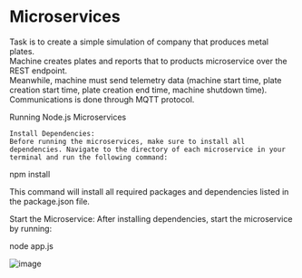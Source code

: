 # Microservices

Task is to create a simple simulation of company that produces metal plates.<br>
Machine creates plates and reports that to products microservice over the REST endpoint.<br>
Meanwhile, machine must send telemetry data (machine start time, plate creation start time, plate creation end time, machine shutdown time). Communications is done through MQTT protocol. <br>

Running Node.js Microservices

    Install Dependencies:
    Before running the microservices, make sure to install all dependencies. Navigate to the directory of each microservice in your terminal and run the following command:

npm install

This command will install all required packages and dependencies listed in the package.json file.

Start the Microservice:
After installing dependencies, start the microservice by running:

node app.js

![image](https://github.com/aleksandardrljaca/Microservices/assets/74873784/f8202212-bb49-4b32-beb7-17e66c75d6fe)
